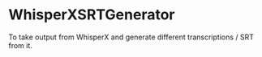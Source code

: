 # WhisperXSRTGenerator
 To take output from WhisperX and generate different transcriptions / SRT from it. 
